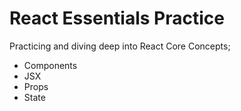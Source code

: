 # React Essentials Practice

Practicing and diving deep into React Core Concepts; 
- Components
- JSX
- Props
- State

